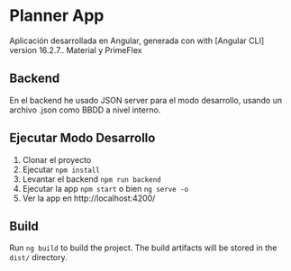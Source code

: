 # Planner App 

Aplicación desarrollada en Angular, generada con with [Angular CLI] version 16.2.7.. Material y PrimeFlex

## Backend
En el backend he usado JSON server para el modo desarrollo, usando un archivo .json como BBDD a nivel interno. 

## Ejecutar Modo Desarrollo

1. Clonar el proyecto
2. Ejecutar ```npm install```
3. Levantar el backend ```npm run backend```
4. Ejecutar la app ```npm start``` o bien ```ng serve -o```
5. Ver la app en http://localhost:4200/


## Build

Run `ng build` to build the project. The build artifacts will be stored in the `dist/` directory.
